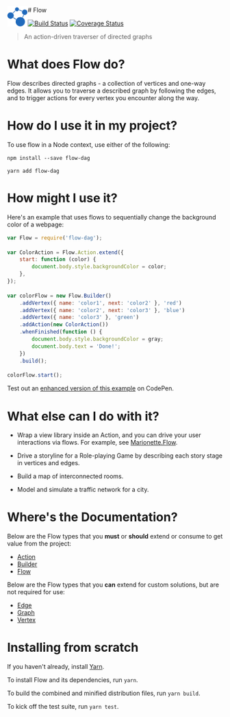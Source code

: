 <img src="https://github.com/ImpactFlow/flow/blob/master/docs/flow_banner.png" height="48" align="left">
# Flow

[![Build Status](https://travis-ci.org/ImpactFlow/flow.svg?branch=master)](https://travis-ci.org/ImpactFlow/flow) [![Coverage Status](https://coveralls.io/repos/github/kgarsjo/Flow/badge.svg?branch=master)](https://coveralls.io/github/kgarsjo/Flow?branch=master)

> An action-driven traverser of directed graphs

# What does Flow do?

Flow describes directed graphs - a collection of vertices and one-way edges. It allows you to traverse a described graph by following the edges, and to trigger actions for every vertex you encounter along the way.

# How do I use it in my project?

To use flow in a Node context, use either of the following:

```
npm install --save flow-dag
```

```
yarn add flow-dag
```

# How might I use it?

Here's an example that uses flows to sequentially change the background color of a webpage:

```javascript
var Flow = require('flow-dag');

var ColorAction = Flow.Action.extend({
    start: function (color) {
        document.body.style.backgroundColor = color;
    },
});

var colorFlow = new Flow.Builder()
    .addVertex({ name: 'color1', next: 'color2' }, 'red')
    .addVertex({ name: 'color2', next: 'color3' }, 'blue')
    .addVertex({ name: 'color3' }, 'green')
    .addAction(new ColorAction())
    .whenFinished(function () {
        document.body.style.backgroundColor = gray;
        document.body.text = 'Done!';
    })
    .build();

colorFlow.start();
```

Test out an [enhanced version of this example](http://codepen.io/kgarsjo/full/vyoGEy/) on CodePen.

# What else can I do with it?

- Wrap a view library inside an Action, and you can drive your user interactions via flows. For example, see [Marionette.Flow](https://github.com/ImpactFlow/marionette.flow).

- Drive a storyline for a Role-playing Game by describing each story stage in vertices and edges.

- Build a map of interconnected rooms.

- Model and simulate a traffic network for a city.

# Where's the Documentation?

Below are the Flow types that you **must** or **should** extend or consume to get value from the project:
- [Action](https://github.com/ImpactFlow/flow/blob/master/docs/action.md)
- [Builder](https://github.com/ImpactFlow/flow/blob/master/docs/builder.md)
- [Flow](https://github.com/ImpactFlow/flow/blob/master/docs/builder.md)

Below are the Flow types that you **can** extend for custom solutions, but are not required for use:
- [Edge](https://github.com/ImpactFlow/flow/blob/master/docs/edge.md)
- [Graph](https://github.com/ImpactFlow/flow/blob/master/docs/graph.md)
- [Vertex](https://github.com/ImpactFlow/flow/blob/master/docs/vertex.md)

# Installing from scratch

If you haven't already, install [Yarn](https://yarnpkg.com/en/docs/install).

To install Flow and its dependencies, run `yarn`.

To build the combined and minified distribution files, run `yarn build`.

To kick off the test suite, run `yarn test`.
